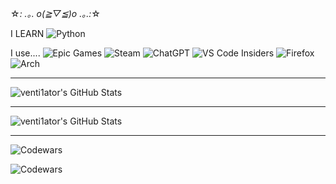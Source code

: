 ☆*: .｡. o(≧▽≦)o .｡.:*☆

I LEARN ![Python](https://img.shields.io/badge/python-3670A0?style=for-the-badge&logo=python&logoColor=ffdd54)

I use....
![Epic Games](https://img.shields.io/badge/epicgames-%23313131.svg?style=for-the-badge&logo=epicgames&logoColor=white)
![Steam](https://img.shields.io/badge/steam-%23000000.svg?style=for-the-badge&logo=steam&logoColor=white)
![ChatGPT](https://img.shields.io/badge/chatGPT-74aa9c?style=for-the-badge&logo=openai&logoColor=white)
![VS Code Insiders](https://img.shields.io/badge/VS%20Code%20Insiders-35b393.svg?style=for-the-badge&logo=visual-studio-code&logoColor=white)
![Firefox](https://img.shields.io/badge/Firefox-FF7139?style=for-the-badge&logo=Firefox-Browser&logoColor=white)
![Arch](https://img.shields.io/badge/Arch%20Linux-1793D1?logo=arch-linux&logoColor=fff&style=for-the-badge)

------------------------------------------------------------------------------------------------------------------

<img src="https://streak-stats.demolab.com?user=venti1ator&theme=tokyonight&hide_border=true" alt="venti1ator's GitHub Stats" />

-------------------------------------------------------------------------------------------------------------------

<img src="https://github-readme-stats.vercel.app/api?username=venti1ator&theme=tokyonight&show_icons=true&hide_border=true&count_private=true" alt="venti1ator's GitHub Stats" />

------------------------------------------------------------------------------------------------------------------

![Codewars](https://img.shields.io/badge/Codewars-B1361E?style=for-the-badge&logo=codewars&logoColor=grey)

![Codewars](https://github.r2v.ch/codewars?user=Bobe123)
